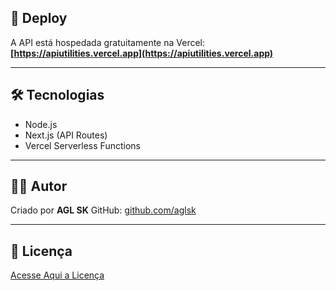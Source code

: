 ## 🚀 Deploy

A API está hospedada gratuitamente na Vercel:
**[https://apiutilities.vercel.app](https://apiutilities.vercel.app)**

---

## 🛠️ Tecnologias

* Node.js
* Next.js (API Routes)
* Vercel Serverless Functions

---

## 🙋‍♂️ Autor

Criado por **AGL SK**
GitHub: [github.com/aglsk](https://github.com/aglsk)

---

## 📄 Licença

[Acesse Aqui a Licença](LICENSE)
